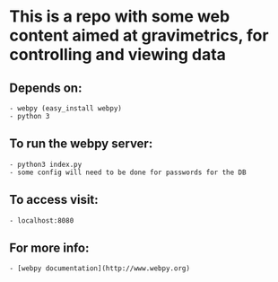 # This is a repo with some web content aimed at gravimetrics, for controlling and viewing data

## Depends on: 
	- webpy (easy_install webpy) 
	- python 3

## To run the webpy server: 
	- python3 index.py
	- some config will need to be done for passwords for the DB
	
## To access visit: 
	- localhost:8080
	
## For more info: 
	- [webpy documentation](http://www.webpy.org)
